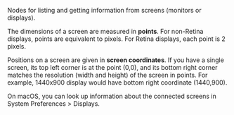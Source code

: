Nodes for listing and getting information from screens (monitors or displays).

The dimensions of a screen are measured in **points**. For non-Retina displays, points are equivalent to pixels. For Retina displays, each point is 2 pixels.

Positions on a screen are given in **screen coordinates**. If you have a single screen, its top left corner is at the point (0,0), and its bottom right corner matches the resolution (width and height) of the screen in points. For example, 1440x900 display would have bottom right coordinate (1440,900).

On macOS, you can look up information about the connected screens in System Preferences > Displays.
